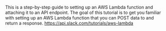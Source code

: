 This is a step-by-step guide to setting up an AWS Lambda function and attaching it to an API endpoint. The goal of this tutorial is to get you familiar with setting up an AWS Lambda function that you can POST data to and return a response.
https://api.slack.com/tutorials/aws-lambda
